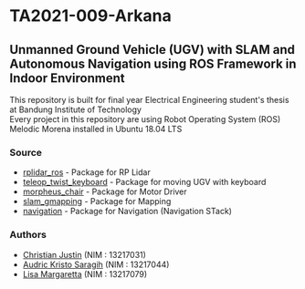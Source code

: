 # TA2021-009-Arkana
## Unmanned Ground Vehicle (UGV) with SLAM and Autonomous Navigation using ROS Framework in Indoor Environment

This repository is built for final year Electrical Engineering student's thesis at Bandung Institute of Technology <br/>
Every project in this repository are using Robot Operating System (ROS) Melodic Morena installed in Ubuntu 18.04 LTS

### Source
* [rplidar_ros](https://github.com/Slamtec/rplidar_ros) - Package for RP Lidar
* [teleop_twist_keyboard](https://github.com/ros-teleop/teleop_twist_keyboard) - Package for moving UGV with keyboard
* [morpheus_chair](https://bitbucket.org/theconstructcore/morpheus_chair/src/master/morpheus_chair_pkg/scripts/) - Package for Motor Driver
* [slam_gmapping](https://github.com/ros-perception/slam_gmapping) - Package for Mapping
* [navigation](https://github.com/ros-planning/navigation) - Package for Navigation (Navigation STack)

### Authors
* [Christian Justin](https://github.com/AtomicVectorize) (NIM : 13217031)
* [Audric Kristo Saragih](https://github.com/audricsaragih) (NIM : 13217044)
* [Lisa Margaretta](https://github.com/lisasim) (NIM : 13217079)
